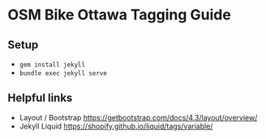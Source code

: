 # OSM Bike Ottawa Tagging Guide

## Setup

- `gem install jekyll`
- `bundle exec jekyll serve`

## Helpful links

- Layout / Bootstrap https://getbootstrap.com/docs/4.3/layout/overview/
- Jekyll Liquid https://shopify.github.io/liquid/tags/variable/
